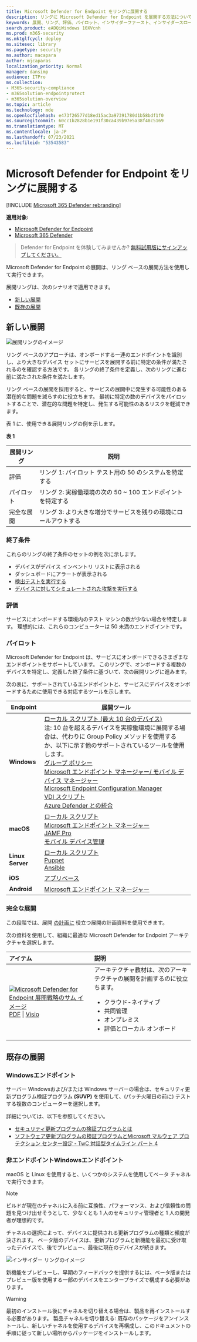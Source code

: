 ```yaml
---
title: Microsoft Defender for Endpoint をリングに展開する
description: リングに Microsoft Defender for Endpoint を展開する方法について説明します。
keywords: 展開、リング、評価、パイロット、インサイダーファースト、インサイダースロー、セットアップ、オンボード、フェーズ、展開、展開、導入、構成
search.product: eADQiWindows 10XVcnh
ms.prod: m365-security
ms.mktglfcycl: deploy
ms.sitesec: library
ms.pagetype: security
ms.author: macapara
author: mjcaparas
localization_priority: Normal
manager: dansimp
audience: ITPro
ms.collection:
- M365-security-compliance
- m365solution-endpointprotect
- m365solution-overview
ms.topic: article
ms.technology: mde
ms.openlocfilehash: e473f26577d18ed15ac3a97391780d1b58bdf1f0
ms.sourcegitcommit: 60cc1b2828b1e191f30ca439b97e5a38f48c5169
ms.translationtype: MT
ms.contentlocale: ja-JP
ms.lasthandoff: 07/23/2021
ms.locfileid: "53543583"
---
```

# <a name="deploy-microsoft-defender-for-endpoint-in-rings"></a>Microsoft Defender for Endpoint をリングに展開する

[!INCLUDE [Microsoft 365 Defender rebranding](../../includes/microsoft-defender.md)]

**適用対象:**
- [Microsoft Defender for Endpoint](https://go.microsoft.com/fwlink/p/?linkid=2154037)
- [Microsoft 365 Defender](https://go.microsoft.com/fwlink/?linkid=2118804)

>Defender for Endpoint を体験してみませんか? [無料試用版にサインアップしてください。](https://www.microsoft.com/microsoft-365/windows/microsoft-defender-atp?ocid=docs-wdatp-assignaccess-abovefoldlink)

Microsoft Defender for Endpoint の展開は、リング ベースの展開方法を使用して実行できます。 

展開リングは、次のシナリオで適用できます。
- [新しい展開](#new-deployments)
- [既存の展開](#existing-deployments)

## <a name="new-deployments"></a>新しい展開

![展開リングのイメージ](images/deployment-rings.png)


リング ベースのアプローチは、オンボードする一連のエンドポイントを識別し、より大きなデバイス セットにサービスを展開する前に特定の条件が満たされるのを確認する方法です。 各リングの終了条件を定義し、次のリングに進む前に満たされた条件を満たします。

リング ベースの展開を採用すると、サービスの展開中に発生する可能性のある潜在的な問題を減らすのに役立ちます。 最初に特定の数のデバイスをパイロットすることで、潜在的な問題を特定し、発生する可能性のあるリスクを軽減できます。 

表 1 に、使用できる展開リングの例を示します。

**表 1**

|展開リング|説明
|---|---|
評価 | リング 1: パイロット テスト用の 50 のシステムを特定する
パイロット | リング 2: 実稼働環境の次の 50 ~ 100 エンドポイントを特定する
完全な展開 | リング 3: より大きな増分でサービスを残りの環境にロールアウトする

### <a name="exit-criteria"></a>終了条件

これらのリングの終了条件のセットの例を次に示します。

- デバイスがデバイス インベントリ リストに表示される
- ダッシュボードにアラートが表示される
- [検出テストを実行する](run-detection-test.md)
- [デバイスに対してシミュレートされた攻撃を実行する](attack-simulations.md)

### <a name="evaluate"></a>評価

サービスにオンボードする環境内のテスト マシンの数が少ない場合を特定します。 理想的には、これらのコンピューターは 50 未満のエンドポイントです。

### <a name="pilot"></a>パイロット

Microsoft Defender for Endpoint は、サービスにオンボードできるさまざまなエンドポイントをサポートしています。 このリングで、オンボードする複数のデバイスを特定し、定義した終了条件に基づいて、次の展開リングに進みます。

次の表に、サポートされているエンドポイントと、サービスにデバイスをオンボードするために使用できる対応するツールを示します。 

| Endpoint     | 展開ツール                       |
|--------------|------------------------------------------|
| **Windows**  |  [ローカル スクリプト (最大 10 台のデバイス)](configure-endpoints-script.md) <br> 注: 10 台を超えるデバイスを実稼働環境に展開する場合は、代わりに Group Policy メソッドを使用するか、以下に示す他のサポートされているツールを使用します。<br>  [グループ ポリシー](configure-endpoints-gp.md) <br>  [Microsoft エンドポイント マネージャー/ モバイル デバイス マネージャー](configure-endpoints-mdm.md) <br>   [Microsoft Endpoint Configuration Manager](configure-endpoints-sccm.md) <br> [VDI スクリプト](configure-endpoints-vdi.md) <br> [Azure Defender との統合](configure-server-endpoints.md#integration-with-azure-defender)  |
| **macOS**    | [ローカル スクリプト](mac-install-manually.md) <br> [Microsoft エンドポイント マネージャー](mac-install-with-intune.md) <br> [JAMF Pro](mac-install-with-jamf.md) <br> [モバイル デバイス管理](mac-install-with-other-mdm.md) |
| **Linux Server** | [ローカル スクリプト](linux-install-manually.md) <br> [Puppet](linux-install-with-puppet.md) <br> [Ansible](linux-install-with-ansible.md)|
| **iOS**      | [アプリベース](ios-install.md)                                |
| **Android**  | [Microsoft エンドポイント マネージャー](android-intune.md)               |

### <a name="full-deployment"></a>完全な展開

この段階では、展開 [の計画に](deployment-strategy.md) 役立つ展開の計画資料を使用できます。 

次の資料を使用して、組織に最適な Microsoft Defender for Endpoint アーキテクチャを選択します。

|**アイテム**|**説明**|
|:-----|:-----|
|[![Microsoft Defender for Endpoint 展開戦略のサム イメージ](images/mdatp-deployment-strategy.png)](https://github.com/MicrosoftDocs/microsoft-365-docs/raw/public/microsoft-365/security/defender-endpoint/downloads/mdatp-deployment-strategy.pdf)<br/> [PDF](https://github.com/MicrosoftDocs/microsoft-365-docs/raw/public/microsoft-365/security/defender-endpoint/downloads/mdatp-deployment-strategy.pdf)  \| [Visio](https://github.com/MicrosoftDocs/microsoft-365-docs/raw/public/microsoft-365/security/defender-endpoint/downloads/mdatp-deployment-strategy.vsdx) | アーキテクチャ教材は、次のアーキテクチャの展開を計画するのに役立ちます。 <ul><li> クラウド-ネイティブ </li><li> 共同管理 </li><li> オンプレミス</li><li>評価とローカル オンボード</li></ul>

## <a name="existing-deployments"></a>既存の展開

### <a name="windows-endpoints"></a>Windowsエンドポイント

サーバー Windowsおよび/または Windows サーバーの場合は、セキュリティ更新プログラム検証プログラム **(SUVP)** を使用して、(パッチ火曜日の前に) テストする複数のコンピューターを選択します。

詳細については、以下を参照してください。

- [セキュリティ更新プログラムの検証プログラムとは](https://techcommunity.microsoft.com/t5/windows-it-pro-blog/what-is-the-security-update-validation-program/ba-p/275767)
- [ソフトウェア更新プログラムの検証プログラムとMicrosoft マルウェア プロテクション センター設定 - TwC 対話型タイムライン パート 4](https://www.microsoft.com/security/blog/2012/03/28/software-update-validation-program-and-microsoft-malware-protection-center-establishment-twc-interactive-timeline-part-4/)

### <a name="non-windows-endpoints"></a>非エンドポイントWindowsエンドポイント

macOS と Linux を使用すると、いくつかのシステムを使用してベータ チャネルで実行できます。

> [!NOTE]
> ビルドが現在のチャネルに入る前に互換性、パフォーマンス、および信頼性の問題を見つけ出せそうとして、少なくとも 1 人のセキュリティ管理者と 1 人の開発者が理想的です。

チャネルの選択によって、デバイスに提供される更新プログラムの種類と頻度が決されます。 ベータ版のデバイスは、更新プログラムと新機能を最初に受け取ったデバイスで、後でプレビュー、最後に現在のデバイスが続きます。

![インサイダー リングのイメージ](images/insider-rings.png)

新機能をプレビューし、早期のフィードバックを提供するには、ベータ版またはプレビュー版を使用する一部のデバイスをエンタープライズで構成する必要があります。

> [!WARNING]
> 最初のインストール後にチャネルを切り替える場合は、製品を再インストールする必要があります。 製品チャネルを切り替える: 既存のパッケージをアンインストールし、新しいチャネルを使用するデバイスを再構成し、このドキュメントの手順に従って新しい場所からパッケージをインストールします。
